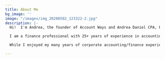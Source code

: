 ```yaml
---
title: About Me
bg_image: ''
image: "/images/img_20200502_123322-2.jpg"
description: |-
  Hi!  I'm Andrea, the founder of Account Ways and Andrea Daniel CPA, PLLC.  I hold a Master of Science Degree in Finance from Bentley University, and I have been a Certified Public Accountant in North Carolina since 1999.

  I am a finance professional with 25+ years of experience in accounting, financial analysis and taxation in the technology, manufacturing, banking, and utility industries with expertise in financial analysis, forecasting, and financial modeling – digging through detailed financial data (at the transaction level) to find drivers and key indicators and then summarizing at a high level for financial reports.  I first started using QuickBooks when I taught a QuickBooks class at a local community college fifteen years ago.  I am now a certified QuickBooks ProAdvisor and QuickBooks Payroll provider.  I also have 20 years of experience preparing income tax returns and currently "moonlight" as a seasonal tax expert with Intuit.

  While I enjoyed my many years of corporate accounting/finance experience, my passion is helping "regular people", individuals and small business owners, navigate the intricacies and nuances of bookkeeping and tax code.  I am finally at a point in my career where I can shift my focus and use my knowledge and talent to help small business owners realize their dreams, and I am excited about it.

---
```

